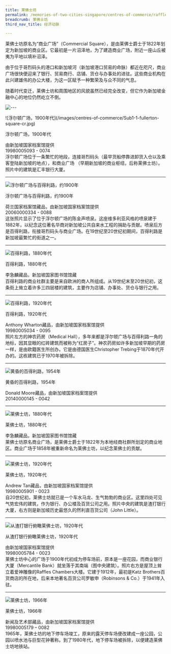 ```yaml
---
title: 莱佛士坊
permalink: /memories-of-two-cities-singapore/centres-of-commerce/raffles-place/
breadcrumb: 莱佛士坊
third_nav_title: 经济动脉

---
```


莱佛士坊原名为“商业广场”（Commercial Square），是由莱佛士爵士于1822年划定为新加坡的商业区。它最初是一片沼泽地，为了建造商业广场，附近一座山丘被夷为平地以填补沼泽。

由于位于哥烈码头的港口和新加坡河（新加坡港口贸易的命脉）都近在咫尺，商业广场很快便迎来了银行、贸易商行、店铺、货仓与办事处的进驻。这些商业机构在此兴建雄伟的办公大楼，为这一区赋予一种繁荣及与众不同的气息。

随着时代变迁，莱佛士坊和周围地区的风貌虽然已经完全改变，但它作为新加坡金融中心的地位仍然屹立不倒。

<p></p>

![---](/images/partition.jpg)

<p class="portrait-resize" markdown="1">
![浮尔顿广场，1900年代](/images/centres-of-commerce/Sub1-1-fullerton-square-cr.jpg)
</p>
<div class="custom-caption">
<div><p>浮尔顿广场，1900年代</p></div>
<div>由新加坡国家档案馆提供</div>
<div>19980005093 - 0074</div>
</div>
浮尔顿广场位于一条繁忙的地段，连接哥烈码头（最早货船停靠进卸货入仓以及乘客登陆新加坡的地点），和商业广场 （早期新加坡的商业枢纽，后称莱佛士坊）。照片中的建筑是汇丰银行大厦。
<p></p>
<p></p>
<hr>

![浮尔顿广场与百得利路，约1900年](/images/centres-of-commerce/Sub1-2-fullerton-square-and-battery-road-rz.jpg)
<div class="custom-caption">
<div><p>浮尔顿广场与百得利路，约1900年</p></div>
<div>荷兰国家档案馆藏品，由新加坡国家档案馆提供</div>
<div>20060000334 - 0088</div>
</div>
这张照片显示了位于浮尔顿广场的陈金声喷泉。这座维多利亚风格的喷泉建于1882年，以纪念这位著名华商对新加坡公共自来水工程的捐助与贡献。喷泉后方是百得利路，衔接哥烈码头与商业广场。在19世纪至20世纪初期间，百得利路是新加坡最繁忙的街道之一。
<p></p>
<p></p>
<hr>

![百得利路，1880年代](/images/centres-of-commerce/Sub1-3-battery-road.jpg)
<div class="custom-caption">
<div><p>百得利路，1880年代</p></div>
<div>李急麟藏品，新加坡国家图书馆馆藏</div>
</div>
百得利路的商业社群主要是来自欧洲的商人所组成。从19世纪末至20世纪初，这条街上耸立着许多三四层楼的建筑，主要作为店铺、办事处、货仓与银行之用。
<p></p>
<p></p>
<hr>

![百得利路，1920年代](/images/centres-of-commerce/Sub1-4-battery-road.jpg)
<div class="custom-caption">
<div><p>百得利路，1920年代</p></div>
<div>Anthony Wharton藏品，由新加坡国家档案馆提供</div>
<div>19980005034 - 0095</div>
</div>
照片左方的神农药房（Medical Hall），多年来都是浮尔顿广场与百得利路一角的地标，因其显眼的红砖建筑而被称为“红房子”。神农药房如许多新加坡早期的药房一样，是由欧籍医生所创办。它是由德国医生Christopher Trebing于1870年代开办的。这栋建筑已于1970年被拆除。
<p></p>
<p></p>
<hr>

![黄昏的百得利路，1954年](/images/centres-of-commerce/Sub1-5-battery-road-in-the-evening.jpg)
<div class="custom-caption">
<div><p>黄昏的百得利路，1954年</p></div>
<div>Donald Moore藏品，由新加坡国家档案馆提供</div>
<div>20140000145 - 0042</div>
</div> 
<p></p>
<p></p>
<hr>

![莱佛士坊，1880年代](/images/centres-of-commerce/Sub1-6-raffles-place.jpg)
<div class="custom-caption">
<div><p>莱佛士坊，1880年代</p></div>
<div>李急麟藏品，新加坡国家图书馆馆藏</div>
</div>
莱佛士坊原名商业广场，是莱佛士爵士于1822年为本地经商社群所划定的商业地区。商业广场于1858年被重新命名为莱佛士坊，以纪念莱佛士的贡献。
<p></p>
<p></p>
<hr>

![莱佛士坊，1920年代](/images/centres-of-commerce/Sub1-7-raffles-place.jpg)
<div class="custom-caption">
<div><p>莱佛士坊，1920年代</p></div>
<div>Andrew Tan藏品，由新加坡国家档案馆提供</div>
<div>19980005901 - 0023</div>
</div>
自20世纪初，莱佛士坊就已是一个车水马龙、生气勃勃的商业区。这里四处可见气势宏伟的建筑，作为银行、办公楼及百货公司之用。照片中央的建筑是渣打银行大厦，右方则是新加坡历史最悠久的然利直百货公司（John Little）。
<p></p>
<p></p>
<hr>

![从渣打银行俯瞰莱佛士坊，1920年代](/images/centres-of-commerce/Sub1-8-raffles-place-seen-from-the-chartered-bank-cr.jpg)
<div class="custom-caption">
<div><p>从渣打银行俯瞰莱佛士坊，1920年代</p></div>
<div>由新加坡国家档案馆提供</div>
<div>19980005784 - 0023</div>
</div>
莱佛士坊中心的广场于1900年代初成为停车场前，原本是一座花园，而商业银行大厦（Mercantile Bank）就坐落于其南端（图中央建筑）。照片右方是屋顶上耸立着爱神雕像的Raffles Chambers大楼。它建于1912年，最初是Katz Brothers百货商店的所在地，后来本地著名百货公司罗敏申（Robinsons & Co.）于1941年入驻。  
<p></p>
<p></p>
<hr>

![莱佛士坊，1966年](/images/centres-of-commerce/Sub1-9-raffles-place-1966-rz.jpg)
<div class="custom-caption">
<div><p>莱佛士坊，1966年</p></div>
<div>新闻及艺术部藏品，由新加坡国家档案馆提供</div>
<div>19980005179 – 0082</div>
</div>
1965年，莱佛士坊的地下停车场竣工，原来的露天停车场便改建成一座公园，公园以喷水池与巨型花钟著称。到了1980年代，地下停车场被拆除，以便建造莱佛士坊地铁站。
<p></p>
<p></p>
